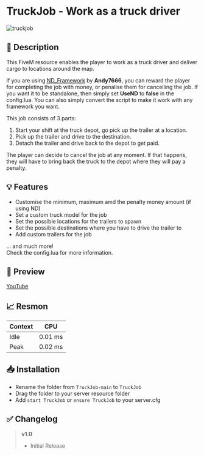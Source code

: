 # **TruckJob - Work as a truck driver**
![truckjob](https://user-images.githubusercontent.com/79053058/185757903-e0aabb8e-a8e7-4be8-93d6-5f2d6ae5d3fb.png)

## :bookmark_tabs: **Description** 
This FiveM resource enables the player to work as a truck driver and deliver cargo to locations around the map.

If you are using [ND_Framework](https://forum.cfx.re/t/updated-nd-framework-addons/4792200) by **Andy7666**, you can reward the player for completing the job with money, or penalise them for cancelling the job. If you want it to be standalone, then simply set **UseND** to **false** in the config.lua. You can also simply convert the script to make it work with any framework you want.

This job consists of 3 parts:
1. Start your shift at the truck depot, go pick up the trailer at a location.
2. Pick up the trailer and drive to the destination.
3. Detach the trailer and drive back to the depot to get paid.  

The player can decide to cancel the job at any moment. If that happens, they will have to bring back the truck to the depot where they will pay a penalty.

## :bulb: **Features** 
- Customise the minimum, maximum amd the penalty money amount (if using ND)
- Set a custom truck model for the job
- Set the possible locations for the trailers to spawn
- Set the possible destinations where you have to drive the trailer to
- Add custom trailers for the job  

... and much more!  
Check the config.lua for more information.

## :eyes: **Preview** 
[YouTube](https://youtu.be/TQ-zqjlY9GU)

## 📈 Resmon
| Context | CPU |
| ------------- | ------------- |
| Idle  | 0.01 ms  |
| Peak  | 0.02 ms  |

## 📥 Installation
- Rename the folder from `TruckJob-main` to `TruckJob`
- Drag the folder to your server resource folder
- Add `start TruckJob` or `ensure TruckJob` to your server.cfg 

## :white_check_mark: **Changelog**
> **v1.0**
> - Initial Release 

